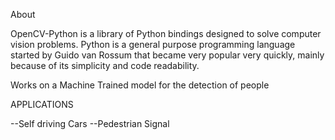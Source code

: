 About

OpenCV-Python is a library of Python bindings designed to solve computer vision problems. Python is a general purpose programming language started by Guido van Rossum that became very popular very quickly, mainly because of its simplicity and code readability.

Works on a Machine Trained model for the detection of people

APPLICATIONS 

--Self driving Cars
--Pedestrian Signal